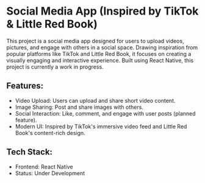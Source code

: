 # Social Media App (Inspired by TikTok & Little Red Book)
This project is a social media app designed for users to upload videos, pictures, and engage with others in a social space. Drawing inspiration from popular platforms like TikTok and Little Red Book, it focuses on creating a visually engaging and interactive experience. Built using React Native, this project is currently a work in progress.

## Features:
* Video Upload: Users can upload and share short video content.
* Image Sharing: Post and share images with others.
* Social Interaction: Like, comment, and engage with user posts (planned feature).
* Modern UI: Inspired by TikTok's immersive video feed and Little Red Book's content-rich design.

## Tech Stack:
* Frontend: React Native
* Status: Under Development

